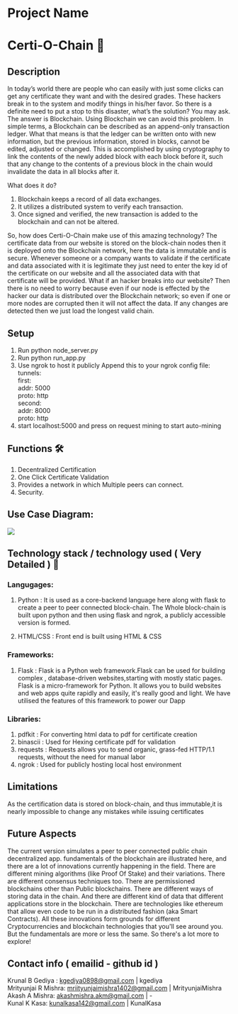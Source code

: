# Project Name
# Certi-O-Chain 👾
## Description
In today’s world there are people who can easily with just some clicks can get
any certificate they want and with the desired grades. These hackers break in to the
system and modify things in his/her favor. So there is a definite need to put a stop to
this disaster, what’s the solution? You may ask. The answer is Blockchain. Using
Blockchain we can avoid this problem. In simple terms, a Blockchain can be
described as an append-only transaction ledger. What that means is that the ledger
can be written onto with new information, but the previous information, stored in
blocks, cannot be edited, adjusted or changed. This is accomplished by using
cryptography to link the contents of the newly added block with each block before
it, such that any change to the contents of a previous block in the chain would
invalidate the data in all blocks after it.

What does it do?
1. Blockchain keeps a record of all data exchanges.
2. It utilizes a distributed system to verify each transaction.
3. Once signed and verified, the new transaction is added to the blockchain
and can not be altered.

So, how does Certi-O-Chain make use of this amazing technology? The
certificate data from our website is stored on the block-chain nodes then it is deployed
onto the Blockchain network, here the data is immutable and is secure. Whenever
someone or a company wants to validate if the certificate and data associated with it
is legitimate they just need to enter the key id of the certificate on our website and
all the associated data with that certificate will be provided. What if an hacker
breaks into our website? Then there is no need to worry because even if our node is
effected by the hacker our data is distributed over the Blockchain network; so even
if one or more nodes are corrupted then it will not affect the data. If any changes are
detected then we just load the longest valid chain.
## Setup 
1. Run python node_server.py
2. Run python run_app.py
3. Use ngrok to host it publicly
Append this to your ngrok config file:
tunnels: <br>
  first:<br>
    addr: 5000<br>
    proto: http   <br> 
  second:<br>
    addr: 8000<br>
    proto: http <br>
 4. start localhost:5000 and press on request mining to start auto-mining

## Functions 🛠
1. Decentralized Certification
2. One Click Certificate Validation 
3. Provides a network in which Multiple peers can connect.
4. Security.
## Use Case Diagram:
<img src="https://i.ibb.co/zskXZ1g/Certi-O-Chain.png"></img>
<br>
## Technology stack / technology used ( Very Detailed ) 🧬
### Langugages:
1. Python : It is used as a core-backend language here along with flask to create a peer to peer connected block-chain.
The Whole block-chain is built upon python and then using flask and ngrok, a publicly accessible version is formed.

2. HTML/CSS : Front end is built using HTML & CSS 

### Frameworks:
1. Flask : Flask is a Python web framework.Flask can be used for building complex , database-driven websites,starting with mostly static pages. Flask is a micro-framework for Python. It allows you to build websites and web apps quite rapidly and easily, it's really good and light. We have utilised the features of this framework to power our Dapp

### Libraries: 
1. pdfkit : For converting html data to pdf for certificate creation
2. binascii : Used for Hexing certificate pdf for validation
3. requests : Requests allows you to send organic, grass-fed HTTP/1.1 requests, without the need for manual labor
4. ngrok : Used for publicly hosting local host environment

## Limitations
As the certification data is stored on block-chain, and thus immutable,it is nearly impossible to change any mistakes while issuing 
certificates
## Future Aspects
The current version simulates a peer to peer connected public chain decentralized app.
fundamentals of the blockchain are illustrated here, and there are a lot of innovations currently happening in the field. There are different mining algorithms (like Proof Of Stake) and their variations. There are different consensus techniques too. There are permissioned blockchains other than Public blockchains. There are different ways of storing data in the chain. And there are different kind of data that different applications store in the blockchain. There are technologies like ethereum that allow even code to be run in a distributed fashion (aka Smart Contracts). All these innovations form grounds for different Cryptocurrencies and blockchain technologies that you'll see around you. But the fundamentals are more or less the same. So there's a lot more to explore!

## Contact info ( emailid - github id )
Krunal B Gediya : kgediya0898@gmail.com | kgediya<br>
Mrityunjai R Mishra: mriityunjaimishra1402@gmail.com | MrityunjaiMishra<br>
Akash A Mishra: akashmishra.akm@gmail.com | -<br>
Kunal K Kasa: kunalkasa142@gmail.com | KunalKasa<br>
